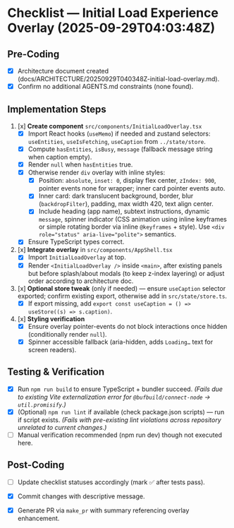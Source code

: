 # Checklist — Initial Load Experience Overlay (2025-09-29T04:03:48Z)

## Pre-Coding
- [x] Architecture document created (docs/ARCHITECTURE/20250929T040348Z-initial-load-overlay.md).
- [x] Confirm no additional AGENTS.md constraints (none found).

## Implementation Steps
1. [x] **Create component** `src/components/InitialLoadOverlay.tsx`
   - [x] Import React hooks (`useMemo`) if needed and zustand selectors: `useEntities`, `useIsFetching`, `useCaption` from `../state/store`.
   - [x] Compute `hasEntities`, `isBusy`, `message` (fallback message string when caption empty).
   - [x] Render `null` when `hasEntities` true.
   - [x] Otherwise render `div` overlay with inline styles:
     - [x] Position: `absolute`, `inset: 0`, display flex center, `zIndex: 900`, pointer events none for wrapper; inner card pointer events auto.
     - [x] Inner card: dark translucent background, border, blur (`backdropFilter`), padding, max width 420, text align center.
     - [x] Include heading (app name), subtext instructions, dynamic `message`, spinner indicator (CSS animation using inline keyframes or simple rotating border via inline `@keyframes` + style). Use `<div role="status" aria-live="polite">` semantics.
   - [x] Ensure TypeScript types correct.

2. [x] **Integrate overlay** in `src/components/AppShell.tsx`
   - [x] Import `InitialLoadOverlay` at top.
   - [x] Render `<InitialLoadOverlay />` inside `<main>`, after existing panels but before splash/about modals (to keep z-index layering) or adjust order according to architecture doc.

3. [x] **Optional store tweak** (only if needed) — ensure `useCaption` selector exported; confirm existing export, otherwise add in `src/state/store.ts`.
   - [x] If export missing, add `export const useCaption = () => useStore((s) => s.caption)`.

4. [x] **Styling verification**
   - [x] Ensure overlay pointer-events do not block interactions once hidden (conditionally render `null`).
   - [x] Spinner accessible fallback (aria-hidden, adds `Loading…` text for screen readers).

## Testing & Verification
- [x] Run `npm run build` to ensure TypeScript + bundler succeed. *(Fails due to existing Vite externalization error for `@bufbuild/connect-node` → `util.promisify`.)*
- [x] (Optional) `npm run lint` if available (check package.json scripts) — run if script exists. *(Fails with pre-existing lint violations across repository unrelated to current changes.)*
- [ ] Manual verification recommended (npm run dev) though not executed here.

## Post-Coding
- [ ] Update checklist statuses accordingly (mark ✅ after tests pass).
- [x] Commit changes with descriptive message.
- [x] Generate PR via `make_pr` with summary referencing overlay enhancement.

